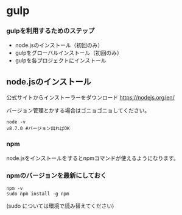# gulp  

### gulpを利用するためのステップ
* node.jsのインストール（初回のみ）
* gulpをグローバルインストール（初回のみ）
* gulpを各プロジェクトにインストール  

## node.jsのインストール
公式サイトからインストーラーをダウンロード
https://nodejs.org/en/

バージョン管理とかする場合はゴニョゴニョしてください。
```
node -v
v8.7.0 #バージョン出ればOK
```

### npm
node.jsをインストールをするとnpmコマンドが使えるようになります。

### npmのバージョンを最新にしておく

```
npm -v
sudo npm install -g npm
```

(sudo については環境で読み替えてください)
